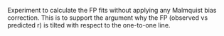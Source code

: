 Experiment to calculate the FP fits without applying any Malmquist bias correction. This is to support the argument why the FP (observed vs predicted r) is tilted with respect to the one-to-one line.